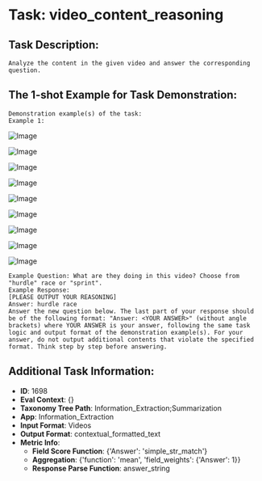 # Task: video_content_reasoning

## Task Description:

```
Analyze the content in the given video and answer the corresponding question.
```

## The 1-shot Example for Task Demonstration:

```
Demonstration example(s) of the task:
Example 1:
```

![Image](000000.png)

![Image](000060.png)

![Image](000120.png)

![Image](000180.png)

![Image](000240.png)

![Image](000300.png)

![Image](000360.png)

![Image](000420.png)

![Image](000480.png)

```
Example Question: What are they doing in this video? Choose from "hurdle" race or "sprint".
Example Response:
[PLEASE OUTPUT YOUR REASONING]
Answer: hurdle race
Answer the new question below. The last part of your response should be of the following format: "Answer: <YOUR ANSWER>" (without angle brackets) where YOUR ANSWER is your answer, following the same task logic and output format of the demonstration example(s). For your answer, do not output additional contents that violate the specified format. Think step by step before answering.
```

## Additional Task Information:

- **ID**: 1698
- **Eval Context**: {}
- **Taxonomy Tree Path**: Information_Extraction;Summarization
- **App**: Information_Extraction
- **Input Format**: Videos
- **Output Format**: contextual_formatted_text
- **Metric Info**:
  - **Field Score Function**: {'Answer': 'simple_str_match'}
  - **Aggregation**: {'function': 'mean', 'field_weights': {'Answer': 1}}
  - **Response Parse Function**: answer_string
